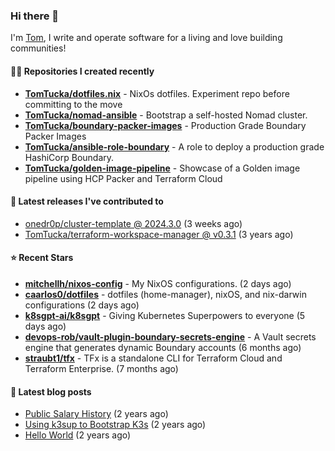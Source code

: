 ### Hi there 👋

I'm [Tom](https://tomwithers.dev), I write and operate software for a living and love building communities! 

#### 👨‍💻 Repositories I created recently
- **[TomTucka/dotfiles.nix](https://github.com/TomTucka/dotfiles.nix)** - NixOs dotfiles. Experiment repo before committing to the move
- **[TomTucka/nomad-ansible](https://github.com/TomTucka/nomad-ansible)** - Bootstrap a self-hosted Nomad cluster.
- **[TomTucka/boundary-packer-images](https://github.com/TomTucka/boundary-packer-images)** - Production Grade Boundary Packer Images
- **[TomTucka/ansible-role-boundary](https://github.com/TomTucka/ansible-role-boundary)** - A role to deploy a production grade HashiCorp Boundary.
- **[TomTucka/golden-image-pipeline](https://github.com/TomTucka/golden-image-pipeline)** - Showcase of a Golden image pipeline using HCP Packer and Terraform Cloud

#### 🚀 Latest releases I've contributed to


- [onedr0p/cluster-template @ 2024.3.0](https://github.com/onedr0p/cluster-template/releases/tag/2024.3.0) (3 weeks ago)
- [TomTucka/terraform-workspace-manager @ v0.3.1](https://github.com/TomTucka/terraform-workspace-manager/releases/tag/v0.3.1) (3 years ago)

#### ⭐ Recent Stars


- **[mitchellh/nixos-config](https://github.com/mitchellh/nixos-config)** - My NixOS configurations. (2 days ago)
- **[caarlos0/dotfiles](https://github.com/caarlos0/dotfiles)** - dotfiles (home-manager), nixOS, and nix-darwin configurations (2 days ago)
- **[k8sgpt-ai/k8sgpt](https://github.com/k8sgpt-ai/k8sgpt)** - Giving Kubernetes Superpowers to everyone (5 days ago)
- **[devops-rob/vault-plugin-boundary-secrets-engine](https://github.com/devops-rob/vault-plugin-boundary-secrets-engine)** - A Vault secrets engine that generates dynamic Boundary accounts (6 months ago)
- **[straubt1/tfx](https://github.com/straubt1/tfx)** - TFx is a standalone CLI for Terraform Cloud and Terraform Enterprise. (7 months ago)

#### 📄 Latest blog posts
- [Public Salary History](https://tomwithers.dev/posts/public-salary-history/) (2 years ago)
- [Using k3sup to Bootstrap K3s](https://tomwithers.dev/posts/k3s-bootstrap/) (2 years ago)
- [Hello World](https://tomwithers.dev/posts/hello-world/) (2 years ago)

